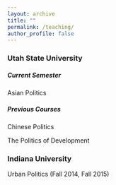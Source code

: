 ```yaml
---
layout: archive
title: ""
permalink: /teaching/
author_profile: false
---
```




### Utah State University

##### Current Semester
<dl>
Asian Politics <a href="https://www.dropbox.com/sh/u2e2qkurfl8weca/AABgZeGnCDT3bL-obw9z83lda?dl=0"><i style="margin-right: 0.5em; color: #82E0AA;" class="fa fa-file-text-o"></i></a>
</dl>

##### Previous Courses
<dl>
Chinese Politics <a href="https://www.dropbox.com/s/3v5c1fns1rosiul/Chinese%20Politics.pdf?dl=0"><i style="margin-right: 0.5em; color: #82E0AA;" class="fa fa-file-text-o"></i></a>
</dl>

The Politics of Development 

### Indiana University

Urban Politics (Fall 2014, Fall 2015) 

